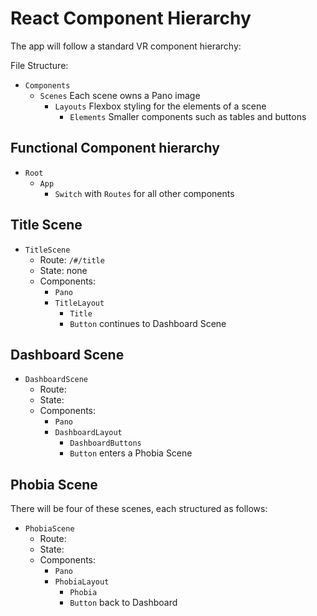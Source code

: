 # React Component Hierarchy

The app will follow a standard VR component hierarchy:

File Structure:
* `Components`
  + `Scenes` Each scene owns a Pano image
    - `Layouts` Flexbox styling for the elements of a scene
      - `Elements` Smaller components such as tables and buttons

## Functional Component hierarchy

* `Root`
  + `App`
    - `Switch` with `Routes` for all other components

## Title Scene

* `TitleScene`
  + Route: `/#/title`
  + State: none
  + Components:
    - `Pano`
    - `TitleLayout`
      - `Title`
      - `Button` continues to Dashboard Scene

## Dashboard Scene

* `DashboardScene`
  + Route:
  + State:
  + Components:
    - `Pano`
    - `DashboardLayout`
      - `DashboardButtons`
      - `Button` enters a Phobia Scene

## Phobia Scene

There will be four of these scenes, each structured as follows:

* `PhobiaScene`
  + Route:
  + State:
  + Components:
    - `Pano`
    - `PhobiaLayout`
      - `Phobia`
      - `Button` back to Dashboard
